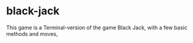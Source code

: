 # black-jack
This game is a Terminal-version of the game Black Jack, with a few basic methods and moves,
